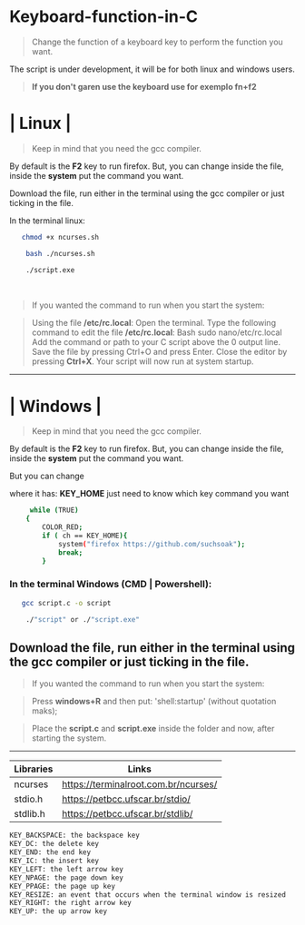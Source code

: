 # Keyboard-function-in-C

> Change the function of a keyboard key to perform the function you want.

The script is under development, it will be for both linux and windows users.

> **If you don't garen use the keyboard use for exemplo fn+f2**


# | Linux |
> Keep in mind that you need the gcc compiler.

By default is the **F2** key to run firefox. But, you can change inside the file, inside the **system** put the command you want.

Download the file, run either in the terminal using the gcc compiler or just ticking in the file.

In the terminal linux:

```sh
   chmod +x ncurses.sh
```

```sh
    bash ./ncurses.sh
```

```sh
    ./script.exe
```

<br>

> If you wanted the command to run when you start the system:

> Using the file **/etc/rc.local**: Open the terminal. Type the following command to edit the file **/etc/rc.local**: Bash sudo nano/etc/rc.local Add the command or path to your C script above the 0 output line. Save the file by pressing Ctrl+O and press Enter. Close the editor by pressing **Ctrl+X**. Your script will now run at system startup.

<hr>

# | Windows |
> Keep in mind that you need the gcc compiler.

By default is the **F2** key to run firefox. But, you can change inside the file, inside the **system** put the command you want.

But you can change 

where it has: **KEY_HOME** just need to know which key command you want

```sh
     while (TRUE)
    {
        COLOR_RED;
        if ( ch == KEY_HOME){
            system("firefox https://github.com/suchsoak");
            break;   
        }
```

### In the terminal Windows (CMD | Powershell):

```sh
   gcc script.c -o script
```

```sh
    ./"script" or ./"script.exe" 
```

## Download the file, run either in the terminal using the gcc compiler or just ticking in the file.

> If you wanted the command to run when you start the system:

> Press **windows+R** and then put: 'shell:startup' (without quotation maks);

> Place the **script.c** and **script.exe** inside the folder and now, after starting the system.

<hr>

| Libraries |  Links |
| ------ | ------ |
| ncurses | https://terminalroot.com.br/ncurses/
| stdio.h | https://petbcc.ufscar.br/stdio/
| stdlib.h | https://petbcc.ufscar.br/stdlib/

```sh
KEY_BACKSPACE: the backspace key
KEY_DC: the delete key
KEY_END: the end key
KEY_IC: the insert key
KEY_LEFT: the left arrow key
KEY_NPAGE: the page down key
KEY_PPAGE: the page up key
KEY_RESIZE: an event that occurs when the terminal window is resized
KEY_RIGHT: the right arrow key
KEY_UP: the up arrow key
```

